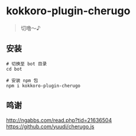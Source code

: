 # kokkoro-plugin-cherugo

> 切噜～♪

## 安装

```shell
# 切换至 bot 目录
cd bot

# 安装 npm 包
npm i kokkoro-plugin-cherugo
```

## 鸣谢

http://ngabbs.com/read.php?tid=21636504  
https://github.com/yuudi/cherugo.js

